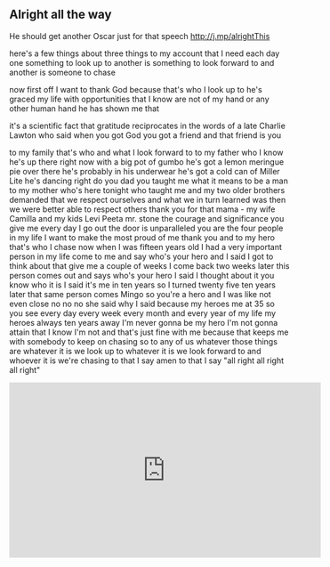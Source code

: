 <!-- title: Alrighty, Mathew  -->

## Alright all the way

He should get another Oscar just for that speech 
http://j.mp/alrightThis


here's a few things about three things
to my account that I need each day 
one something to look up to 
another is something to look forward to and 
another is someone to chase 

now first off I want to thank God because that's who I look
up to he's graced my life with opportunities
that I know are not of my hand or any
other human hand he has shown me that

it's a scientific fact that gratitude
reciprocates in the words of a late
Charlie Lawton who said when you got God
you got a friend and that friend is you

to my family that's who and what I look
forward to to my father who I know he's
up there right now with a big pot of
gumbo he's got a lemon meringue pie over
there he's probably in his underwear
he's got a cold can of Miller Lite he's
dancing right
do you dad you taught me what it means
to be a man to my mother who's here
tonight who taught me and my two older
brothers demanded that we respect
ourselves and what we in turn learned
was then we were better able to respect
others thank you for that mama - my wife
Camilla and my kids Levi
Peeta mr. stone the courage and
significance you give me every day I go
out the door is unparalleled you are the
four people in my life I want to make
the most proud of me thank you
and to my hero that's who I chase now
when I was fifteen years old I had a
very important person in my life come to
me and say who's your hero and I said I
got to think about that give me a couple
of weeks I come back two weeks later
this person comes out and says who's
your hero I said I thought about it you
know who it is I said it's me in ten
years
so I turned twenty five ten years later
that same person comes Mingo so you're a
hero and I was like not even close no no
no she said why I said because my heroes
me at 35 so you see every day every week
every month and every year of my life my
heroes always ten years away
I'm never gonna be my hero I'm not gonna
attain that I know I'm not and that's
just fine with me because that keeps me
with somebody to keep on chasing so to
any of us whatever those things are
whatever it is we look up to whatever it
is we look forward to and whoever it is
we're chasing to that I say amen to that
I say "all right all right all right"

<iframe width="560" height="315" src="https://www.youtube.com/embed/wD2cVhC-63I" frameborder="0" allow="accelerometer; autoplay; clipboard-write; encrypted-media; gyroscope; picture-in-picture" allowfullscreen></iframe>

